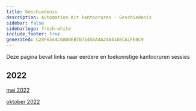 ```yaml
---
title: Geschiedenis
description: Automation Kit kantooruren - Geschiedenis
sidebar: false
sidebarlogo: fresh-white
include_footer: true
generated: C28F6544C6800EB7071456A4A24A41BECA1FE8C9
---
```


Deze pagina bevat links naar eerdere en toekomstige kantooruren sessies

## 2022

[mei 2022](/nl/office-hours/november-2022)

[oktober 2022](/nl/office-hours/october-2022)
